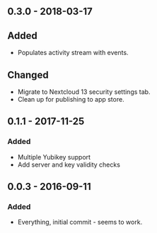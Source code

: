 ## 0.3.0 - 2018-03-17
## Added
- Populates activity stream with events.

## Changed
- Migrate to Nextcloud 13 security settings tab.
- Clean up for publishing to app store.

## 0.1.1 - 2017-11-25
### Added
- Multiple Yubikey support
- Add server and key validity checks

## 0.0.3 - 2016-09-11
### Added
- Everything, initial commit - seems to work.
